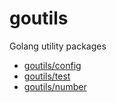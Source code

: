 # goutils

Golang utility packages

- [goutils/config](/config)
- [goutils/test](/test)
- [goutils/number](/number)